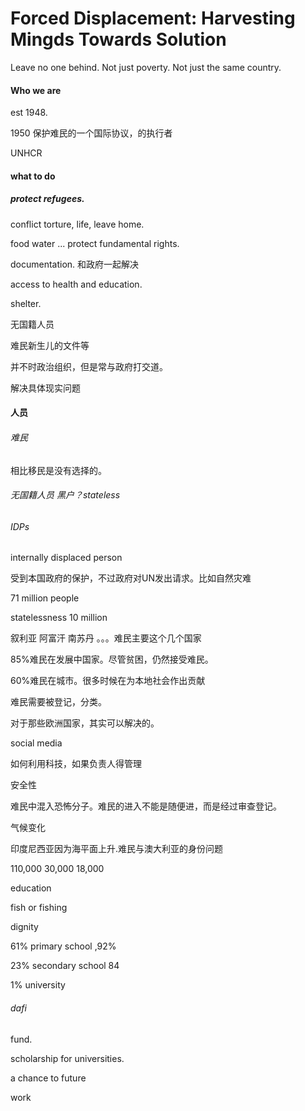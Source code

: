 # Forced Displacement: Harvesting Mingds Towards Solution

Leave no one behind. Not just poverty. Not just the same country. 

#### Who we are

est 1948.

1950 保护难民的一个国际协议，的执行者

UNHCR 

#### what to do

##### protect refugees.

conflict torture, life, leave home. 

food water ... protect fundamental rights.

documentation.  和政府一起解决

access to health and education. 

shelter.

无国籍人员

难民新生儿的文件等

并不时政治组织，但是常与政府打交道。

解决具体现实问题

#### 人员

###### 难民

相比移民是没有选择的。

###### 无国籍人员 黑户？stateless

###### IDPs 

internally displaced person

受到本国政府的保护，不过政府对UN发出请求。比如自然灾难



71 million people

statelessness 10 million

叙利亚 阿富汗 南苏丹 。。。难民主要这个几个国家

85%难民在发展中国家。尽管贫困，仍然接受难民。

60%难民在城市。很多时候在为本地社会作出贡献



难民需要被登记，分类。

对于那些欧洲国家，其实可以解决的。



social media

如何利用科技，如果负责人得管理



安全性

难民中混入恐怖分子。难民的进入不能是随便进，而是经过审查登记。



气候变化

印度尼西亚因为海平面上升.难民与澳大利亚的身份问题



110,000 30,000 18,000



education

fish or fishing

dignity 

61% primary school ,92%

23% secondary school 84

1% university



###### dafi 

fund. 

scholarship for universities. 

 a chance to future



work









































